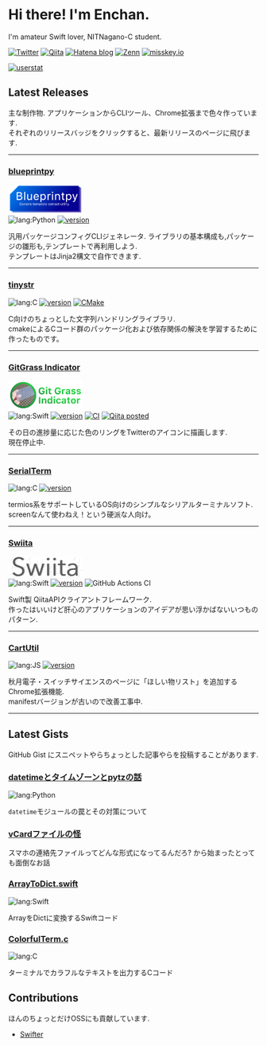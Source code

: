 # Hi there! I'm Enchan.

I'm amateur Swift lover, NITNagano-C student.  

[![Twitter](https://img.shields.io/badge/twitter-@EnchanLab-1DA1F2?logo=Twitter)](https://twitter.com/EnchanLab) 
[![Qiita](https://img.shields.io/badge/Qiita-@Enchan-55C500?logo=Qiita)](https://qiita.com/Enchan)
[![Hatena blog](https://img.shields.io/badge/Hatenablog-enchan1207-00A4DE?logo=Hatena%20Bookmark)](https://enchan1207.hatenablog.com/)
[![Zenn](https://img.shields.io/static/v1?label=Zenn&message=Enchan1207&color=3ea8ff&logo=zenn)](https://zenn.dev/enchan1207)
[![misskey.io](https://img.shields.io/static/v1?label=misskey.io&message=@EnchanLab&color=96d04a)](https://zenn.dev/enchan1207)

[![userstat](https://github-readme-stats.vercel.app/api?username=Enchan1207&show_icons=true&count_private=true&theme=gotham)](https://github.com/anuraghazra/github-readme-stats)  

## Latest Releases

主な制作物. アプリケーションからCLIツール、Chrome拡張まで色々作っています.  
それぞれのリリースバッジをクリックすると、最新リリースのページに飛びます.

---

### [blueprintpy](https://github.com/Enchan1207/blueprintpy)
[<img src="https://github.com/Enchan1207/blueprintpy/blob/release/banner.png" width="150" alt="blueprintpy banner">](https://github.com/Enchan1207/blueprintpy)   
![lang:Python](https://img.shields.io/badge/language-Python-1A6CB3)
[![version](https://img.shields.io/github/v/release/Enchan1207/blueprintpy)](https://github.com/Enchan1207/blueprintpy/releases)

汎用パッケージコンフィグCLIジェネレータ. ライブラリの基本構成も,パッケージの雛形も,テンプレートで再利用しよう.  
テンプレートはJinja2構文で自作できます.

---

### [tinystr](https://github.com/Enchan1207/tinystr)
![lang:C](https://img.shields.io/badge/language-C-A8B9CC)
[![version](https://img.shields.io/github/v/release/Enchan1207/tinystr)](https://github.com/Enchan1207/tinystr/releases)
[![CMake](https://github.com/Enchan1207/tinystr/actions/workflows/cmake.yml/badge.svg)](https://github.com/Enchan1207/tinystr/actions/workflows/cmake.yml)

C向けのちょっとした文字列ハンドリングライブラリ.  
cmakeによるCコード群のパッケージ化および依存関係の解決を学習するために作ったものです。

---

### [GitGrass Indicator](https://github.com/Enchan1207/GitGrassIndicator)  
[<img width="150" src="https://github.com/Enchan1207/GitGrassIndicator/blob/main/banner.png" />](https://github.com/Enchan1207/GitGrassIndicator)  
![lang:Swift](https://img.shields.io/badge/language-Swift-FA7343) 
[![version](https://img.shields.io/github/v/release/Enchan1207/GitGrassIndicator)](https://github.com/Enchan1207/GitGrassIndicator/releases) 
[![CI](https://github.com/Enchan1207/GitGrassIndicator/workflows/Periodic%20update/badge.svg)](https://github.com/Enchan1207/GitGrassIndicator/actions) 
[![Qiita posted](https://img.shields.io/badge/Qiita-posted-55C500?logo=Qiita)](https://qiita.com/Enchan/items/62fd1796c882847f44f4)  

その日の進捗量に応じた色のリングをTwitterのアイコンに描画します.  
現在停止中.

---

### [SerialTerm](https://github.com/Enchan1207/SerialTerm)

![lang:C](https://img.shields.io/badge/language-C-A8B9CC) 
[![version](https://img.shields.io/github/v/release/Enchan1207/Serialterm)](https://github.com/Enchan1207/SerialTerm/releases)  

termios系をサポートしているOS向けのシンプルなシリアルターミナルソフト.  
screenなんて使わねえ！という硬派な人向け。  

---

### [Swiita](https://github.com/Enchan1207/Swiita)

[<img width="150" src="https://github.com/Enchan1207/Swiita/blob/master/banner.png" />](https://github.com/Enchan1207/Swiita)  
![lang:Swift](https://img.shields.io/badge/language-Swift-FA7343) 
[![version](https://img.shields.io/github/v/release/Enchan1207/Swiita)](https://github.com/Enchan1207/Swiita/releases) 
![GitHub Actions CI](https://github.com/Enchan1207/Swiita/workflows/CI/badge.svg?branch=master)  

Swift製 QiitaAPIクライアントフレームワーク.  
作ったはいいけど肝心のアプリケーションのアイデアが思い浮かばないいつものパターン.

---

### [CartUtil](https://github.com/Enchan1207/CartUtil)

![lang:JS](https://img.shields.io/badge/language-Javascript-F7DF1E) 
[![version](https://img.shields.io/github/v/release/Enchan1207/CartUtil)](https://github.com/Enchan1207/CartUtil/releases)  

秋月電子・スイッチサイエンスのページに「ほしい物リスト」を追加するChrome拡張機能.  
manifestバージョンが古いので改善工事中.

---

## Latest Gists

GitHub Gist にスニペットやらちょっとした記事やらを投稿することがあります.

### [datetimeとタイムゾーンとpytzの話](https://gist.github.com/Enchan1207/8027e730caf486428843061a231f3418)

![lang:Python](https://img.shields.io/badge/language-Python-1A6CB3)

`datetime`モジュールの罠とその対策について

### [vCardファイルの怪](https://gist.github.com/Enchan1207/a15150027c6caa0f99038a87b90200d6)

スマホの連絡先ファイルってどんな形式になってるんだろ? から始まったとっても面倒なお話

### [ArrayToDict.swift](https://gist.github.com/Enchan1207/278b3f2fe54cf534ea2e1858fc7dfbf2)

![lang:Swift](https://img.shields.io/badge/language-Swift-FA7343)  

ArrayをDictに変換するSwiftコード

### [ColorfulTerm.c](https://gist.github.com/Enchan1207/ee1489c2db2303c511be6b1ed2d22d16)

![lang:C](https://img.shields.io/badge/language-C-A8B9CC)  

ターミナルでカラフルなテキストを出力するCコード

## Contributions

ほんのちょっとだけOSSにも貢献しています.

 - [Swifter](https://github.com/mattdonnelly/Swifter/)
